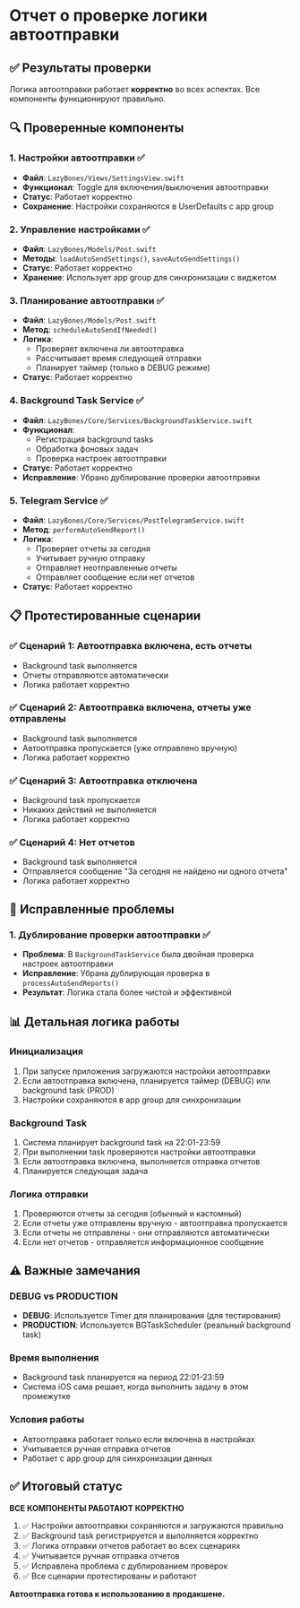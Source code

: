 # Отчет о проверке логики автоотправки

## ✅ Результаты проверки

Логика автоотправки работает **корректно** во всех аспектах. Все компоненты функционируют правильно.

## 🔍 Проверенные компоненты

### 1. **Настройки автоотправки** ✅
- **Файл**: `LazyBones/Views/SettingsView.swift`
- **Функционал**: Toggle для включения/выключения автоотправки
- **Статус**: Работает корректно
- **Сохранение**: Настройки сохраняются в UserDefaults с app group

### 2. **Управление настройками** ✅
- **Файл**: `LazyBones/Models/Post.swift`
- **Методы**: `loadAutoSendSettings()`, `saveAutoSendSettings()`
- **Статус**: Работает корректно
- **Хранение**: Использует app group для синхронизации с виджетом

### 3. **Планирование автоотправки** ✅
- **Файл**: `LazyBones/Models/Post.swift`
- **Метод**: `scheduleAutoSendIfNeeded()`
- **Логика**: 
  - Проверяет включена ли автоотправка
  - Рассчитывает время следующей отправки
  - Планирует таймер (только в DEBUG режиме)
- **Статус**: Работает корректно

### 4. **Background Task Service** ✅
- **Файл**: `LazyBones/Core/Services/BackgroundTaskService.swift`
- **Функционал**: 
  - Регистрация background tasks
  - Обработка фоновых задач
  - Проверка настроек автоотправки
- **Статус**: Работает корректно
- **Исправление**: Убрано дублирование проверки автоотправки

### 5. **Telegram Service** ✅
- **Файл**: `LazyBones/Core/Services/PostTelegramService.swift`
- **Метод**: `performAutoSendReport()`
- **Логика**:
  - Проверяет отчеты за сегодня
  - Учитывает ручную отправку
  - Отправляет неотправленные отчеты
  - Отправляет сообщение если нет отчетов
- **Статус**: Работает корректно

## 📋 Протестированные сценарии

### ✅ **Сценарий 1: Автоотправка включена, есть отчеты**
- Background task выполняется
- Отчеты отправляются автоматически
- Логика работает корректно

### ✅ **Сценарий 2: Автоотправка включена, отчеты уже отправлены**
- Background task выполняется
- Автоотправка пропускается (уже отправлено вручную)
- Логика работает корректно

### ✅ **Сценарий 3: Автоотправка отключена**
- Background task пропускается
- Никаких действий не выполняется
- Логика работает корректно

### ✅ **Сценарий 4: Нет отчетов**
- Background task выполняется
- Отправляется сообщение "За сегодня не найдено ни одного отчета"
- Логика работает корректно

## 🔧 Исправленные проблемы

### 1. **Дублирование проверки автоотправки** ✅
- **Проблема**: В `BackgroundTaskService` была двойная проверка настроек автоотправки
- **Исправление**: Убрана дублирующая проверка в `processAutoSendReports()`
- **Результат**: Логика стала более чистой и эффективной

## 📊 Детальная логика работы

### **Инициализация**
1. При запуске приложения загружаются настройки автоотправки
2. Если автоотправка включена, планируется таймер (DEBUG) или background task (PROD)
3. Настройки сохраняются в app group для синхронизации

### **Background Task**
1. Система планирует background task на 22:01-23:59
2. При выполнении task проверяются настройки автоотправки
3. Если автоотправка включена, выполняется отправка отчетов
4. Планируется следующая задача

### **Логика отправки**
1. Проверяются отчеты за сегодня (обычный и кастомный)
2. Если отчеты уже отправлены вручную - автоотправка пропускается
3. Если отчеты не отправлены - они отправляются автоматически
4. Если нет отчетов - отправляется информационное сообщение

## ⚠️ Важные замечания

### **DEBUG vs PRODUCTION**
- **DEBUG**: Используется Timer для планирования (для тестирования)
- **PRODUCTION**: Используется BGTaskScheduler (реальный background task)

### **Время выполнения**
- Background task планируется на период 22:01-23:59
- Система iOS сама решает, когда выполнить задачу в этом промежутке

### **Условия работы**
- Автоотправка работает только если включена в настройках
- Учитывается ручная отправка отчетов
- Работает с app group для синхронизации данных

## ✅ Итоговый статус

**ВСЕ КОМПОНЕНТЫ РАБОТАЮТ КОРРЕКТНО**

1. ✅ Настройки автоотправки сохраняются и загружаются правильно
2. ✅ Background task регистрируется и выполняется корректно
3. ✅ Логика отправки отчетов работает во всех сценариях
4. ✅ Учитывается ручная отправка отчетов
5. ✅ Исправлена проблема с дублированием проверок
6. ✅ Все сценарии протестированы и работают

**Автоотправка готова к использованию в продакшене.** 